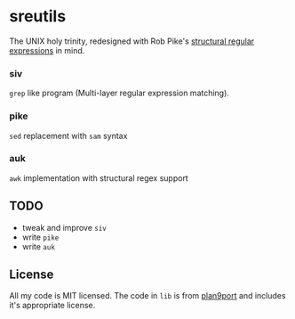 # sreutils

The UNIX holy trinity, redesigned with Rob Pike's
[structural regular expressions](http://doc.cat-v.org/bell_labs/structural_regexps/)
in mind.

### siv

`grep` like program (Multi-layer regular expression matching).

### pike

`sed` replacement with `sam` syntax

### auk

`awk` implementation with structural regex support

## TODO

- tweak and improve `siv`
- write `pike`
- write `auk`

## License

All my code is MIT licensed. The code in `lib` is from
[plan9port](https://9fans.github.io/plan9port/unix)
and includes it's appropriate license.
